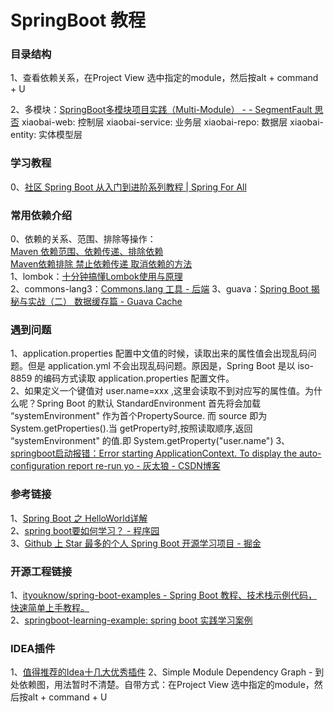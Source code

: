 # SpringBoot 教程

### 目录结构
1、查看依赖关系，在Project View 选中指定的module，然后按alt + command + U

2、多模块：[SpringBoot多模块项目实践（Multi-Module） - - SegmentFault 思否](https://segmentfault.com/a/1190000011367492)
xiaobai-web: 控制层
xiaobai-service: 业务层
xiaobai-repo: 数据层
xiaobai-entity: 实体模型层


### 学习教程
0、[社区 Spring Boot 从入门到进阶系列教程 | Spring For All](http://www.spring4all.com/article/246)  

### 常用依赖介绍
0、依赖的关系、范围、排除等操作：  
[Maven 依赖范围、依赖传递、排除依赖](https://blog.csdn.net/sinat_25926481/article/details/76924780)    
[Maven依赖排除 禁止依赖传递 取消依赖的方法](https://blog.csdn.net/iteye_17920/article/details/82580332)  
1、lombok：[十分钟搞懂Lombok使用与原理](https://juejin.im/post/5a6eceb8f265da3e467555fe)  
2、commons-lang3：[Commons.lang 工具 - 后端](https://juejin.im/entry/58abf87dac502e00697aab6d)
3、guava：[Spring Boot 揭秘与实战（二） 数据缓存篇 - Guava Cache](https://juejin.im/post/586e43a6128fe100583f672e)    


### 遇到问题
1、application.properties 配置中文值的时候，读取出来的属性值会出现乱码问题。但是 application.yml 不会出现乱码问题。原因是，Spring Boot 是以 iso-8859 的编码方式读取 application.properties 配置文件。  
2、如果定义一个键值对 user.name=xxx ,这里会读取不到对应写的属性值。为什么呢？Spring Boot 的默认 StandardEnvironment 首先将会加载 “systemEnvironment" 作为首个PropertySource. 而 source 即为System.getProperties().当 getProperty时,按照读取顺序,返回 “systemEnvironment" 的值.即 System.getProperty("user.name")
3、[springboot启动报错：Error starting ApplicationContext. To display the auto-configuration report re-run yo - 灰太狼 - CSDN博客](https://blog.csdn.net/weixin_39220472/article/details/81429241)  

### 参考链接
1、[Spring Boot 之 HelloWorld详解](https://www.bysocket.com/archives/1124/spring-boot-%E4%B9%8B-helloworld%E8%AF%A6%E8%A7%A3)  
2、[spring boot要如何学习？ - 程序园](http://www.voidcn.com/article/p-suhlymbo-bry.html)  
3、[Github 上 Star 最多的个人 Spring Boot 开源学习项目 - 掘金](https://juejin.im/post/5c7765e9e51d4571fe4e58f1)  


### 开源工程链接
1、[ityouknow/spring-boot-examples - Spring Boot 教程、技术栈示例代码，快速简单上手教程。](https://github.com/ityouknow/spring-boot-examples)  
2、[springboot-learning-example: spring boot 实践学习案例](https://gitee.com/jeff1993/springboot-learning-example)


### IDEA插件
1、[值得推荐的Idea十几大优秀插件](https://blog.csdn.net/win7system/article/details/83508313)
2、Simple Module Dependency Graph - 到处依赖图，用法暂时不清楚。自带方式：在Project View 选中指定的module，然后按alt + command + U
  